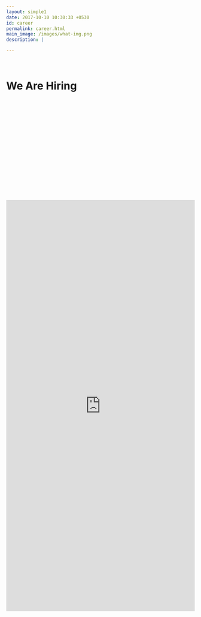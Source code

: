 ```yaml
---
layout: simple1 
date: 2017-10-10 10:30:33 +0530
id: career
permalink: career.html
main_image: /images/what-img.png
description: |

---
```

<div class="ui middle aligned four column centered grid m-0">
    <div class="row hiringback" style="height: 360px; margin-top:16px;">
        <div class="sixteen wide column">
          <h1 class="slick text-center">
We Are Hiring
</h1>  
        </div>
    </div>
</div>
<div class="formsec">
    <div class="ui centered grid ">
        <div class="ten wide computer sixteen wide mobile column center aligned">
            <iframe src="https://docs.google.com/forms/d/e/1FAIpQLSe4UWC7cqpvylV56j4U-_slXyJuzjoYRCm2viR8U6r2XC5vNw/viewform?embedded=true" height="1095" frameborder="0" marginheight="0" marginwidth="0" style="width:100%; max-width:700px;">Loading...</iframe>
        </div>
    </div>
</div>